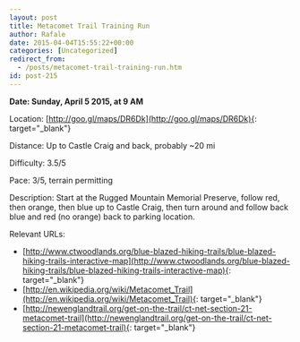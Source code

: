 ```yaml
---
layout: post
title: Metacomet Trail Training Run
author: Rafale
date: 2015-04-04T15:55:22+00:00
categories: [Uncategorized]
redirect_from:
  - /posts/metacomet-trail-training-run.htm
id: post-215
---
```


**Date: Sunday, April 5 2015, at 9 AM**

Location: [http://goo.gl/maps/DR6Dk](http://goo.gl/maps/DR6Dk){: target="_blank"}

Distance: Up to Castle Craig and back, probably ~20 mi

Difficulty: 3.5/5

Pace: 3/5, terrain permitting

Description: Start at the Rugged Mountain Memorial Preserve, follow red, then orange, then blue up to Castle Craig, then turn around and follow back blue and red (no orange) back to parking location.

Relevant URLs:

* [http://www.ctwoodlands.org/blue-blazed-hiking-trails/blue-blazed-hiking-trails-interactive-map](http://www.ctwoodlands.org/blue-blazed-hiking-trails/blue-blazed-hiking-trails-interactive-map){: target="_blank"}
* [http://en.wikipedia.org/wiki/Metacomet_Trail](http://en.wikipedia.org/wiki/Metacomet_Trail){: target="_blank"}
* [http://newenglandtrail.org/get-on-the-trail/ct-net-section-21-metacomet-trail](http://newenglandtrail.org/get-on-the-trail/ct-net-section-21-metacomet-trail){: target="_blank"}
